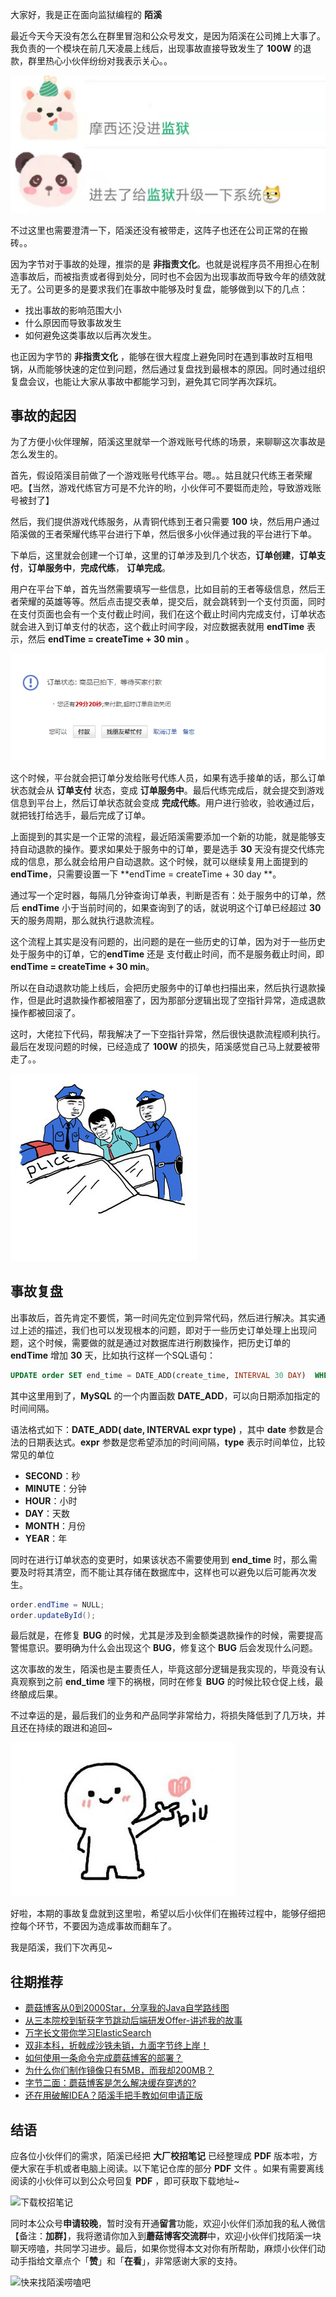 大家好，我是正在面向监狱编程的 **陌溪**  

最近今天今天没有怎么在群里冒泡和公众号发文，是因为陌溪在公司摊上大事了。我负责的一个模块在前几天凌晨上线后，出现事故直接导致发生了 **100W** 的退款，群里热心小伙伴纷纷对我表示关心。。


![来自热心小伙伴的关心](images/image-20210829095514171.png)

不过这里也需要澄清一下，陌溪还没有被带走，这阵子也还在公司正常的在搬砖。。

因为字节对于事故的处理，推崇的是 **非指责文化**。也就是说程序员不用担心在制造事故后，而被指责或者得到处分，同时也不会因为出现事故而导致今年的绩效就无了。公司更多的是要求我们在事故中能够及时复盘，能够做到以下的几点：

- 找出事故的影响范围大小
- 什么原因而导致事故发生
- 如何避免这类事故以后再次发生。

也正因为字节的 **非指责文化** ，能够在很大程度上避免同时在遇到事故时互相甩锅，从而能够快速的定位到问题，然后通过复盘找到最根本的原因。同时通过组织复盘会议，也能让大家从事故中都能学习到，避免其它同学再次踩坑。

## 事故的起因

为了方便小伙伴理解，陌溪这里就举一个游戏账号代练的场景，来聊聊这次事故是怎么发生的。

首先，假设陌溪目前做了一个游戏账号代练平台。嗯。。姑且就只代练王者荣耀吧。【当然，游戏代练官方可是不允许的哟，小伙伴可不要铤而走险，导致游戏账号被封了】

然后，我们提供游戏代练服务，从青铜代练到王者只需要 **100** 块，然后用户通过陌溪做的王者荣耀代练平台进行下单，然后很多小伙伴通过我的平台进行下单。

下单后，这里就会创建一个订单，这里的订单涉及到几个状态，**订单创建**，**订单支付**，**订单服务中**，**完成代练**， **订单完成**。

用户在平台下单，首先当然需要填写一些信息，比如目前的王者等级信息，然后王者荣耀的英雄等等。然后点击提交表单，提交后，就会跳转到一个支付页面，同时在支付页面也会有一个支付截止时间，我们在这个截止时间内完成支付，订单状态就会进入到订单支付的状态，这个截止时间字段，对应数据表就用 **endTime** 表示，然后 **endTime = createTime + 30 min** 。


![支付截止](images/image-20210829104437523.png)

这个时候，平台就会把订单分发给账号代练人员，如果有选手接单的话，那么订单状态就会从 **订单支付** 状态，变成 **订单服务中**。最后代练完成后，就会提交到游戏信息到平台上，然后订单状态就会变成 **完成代练**。用户进行验收，验收通过后，就把钱打给选手，最后完成了订单。

上面提到的其实是一个正常的流程，最近陌溪需要添加一个新的功能，就是能够支持自动退款的操作。要求如果处于服务中的订单，要是选手 **30** 天没有提交代练完成的信息，那么就会给用户自动退款。这个时候，就可以继续复用上面提到的  **endTime**，只需要设置一下  **endTime = createTime + 30 day **。

通过写一个定时器，每隔几分钟查询订单表，判断是否有：处于服务中的订单，然后 **endTime** 小于当前时间的，如果查询到了的话，就说明这个订单已经超过 **30** 天的服务周期，那么就执行退款流程。

这个流程上其实是没有问题的，出问题的是在一些历史的订单，因为对于一些历史处于服务中的订单，它的**endTime** 还是 支付截止时间，而不是服务截止时间，即 **endTime = createTime + 30 min**。

所以在自动退款功能上线后，会把历史服务中的订单也扫描出来，然后执行退款操作，但是此时退款操作都被阻塞了，因为那部分逻辑出现了空指针异常，造成退款操作都被回滚了。

这时，大佬拉下代码，帮我解决了一下空指针异常，然后很快退款流程顺利执行。最后在发现问题的时候，已经造成了 **100W** 的损失，陌溪感觉自己马上就要被带走了。。


![](images/1.jpg)

## 事故复盘

出事故后，首先肯定不要慌，第一时间先定位到异常代码，然后进行解决。其实通过上述的描述，我们也可以发现根本的问题，即对于一些历史订单处理上出现问题，这个时候，需要做的就是通过对数据库进行刷数操作，把历史订单的 **endTime** 增加 **30** 天，比如执行这样一个SQL语句：

```SQL
UPDATE order SET end_time = DATE_ADD(create_time, INTERVAL 30 DAY)  WHERE STATUS="服务中"
```

其中这里用到了，**MySQL** 的一个内置函数 **DATE_ADD**，可以向日期添加指定的时间间隔。

语法格式如下：**DATE_ADD( date,  INTERVAL expr type)**  ，其中 **date** 参数是合法的日期表达式。**expr** 参数是您希望添加的时间间隔，**type** 表示时间单位，比较常见的单位

- **SECOND**：秒
- **MINUTE**：分钟
- **HOUR**：小时
- **DAY**：天数
- **MONTH**：月份
- **YEAR**：年

同时在进行订单状态的变更时，如果该状态不需要使用到 **end_time** 时，那么需要及时将其清空，而不能让其存储在数据库中，这样也可以避免以后可能再次发生。

```java
order.endTime = NULL;
order.updateById();
```

最后就是，在修复 **BUG** 的时候，尤其是涉及到金额类退款操作的时候，需要提高警惕意识。要明确为什么会出现这个 **BUG**，修复这个 **BUG** 后会发现什么问题。

这次事故的发生，陌溪也是主要责任人，毕竟这部分逻辑是我实现的，毕竟没有认真观察到之前 **end_time** 埋下的祸根，同时在修复 **BUG** 的时候比较仓促上线，最终酿成后果。

不过幸运的是，最后我们的业务和产品同学非常给力，将损失降低到了几万块，并且还在持续的跟进和追回~


![感谢业务和产品同学](images/image-20210829115516578.png)

好啦，本期的事故复盘就到这里啦，希望以后小伙伴们在搬砖过程中，能够仔细把控每个环节，不要因为造成事故而翻车了。

我是陌溪，我们下次再见~

往期推荐
----

*   [蘑菇博客从0到2000Star，分享我的Java自学路线图](https://mp.weixin.qq.com/s/3u6OOYkpj4_ecMzfMqKJRw)
*   [从三本院校到斩获字节跳动后端研发Offer-讲述我的故事](https://mp.weixin.qq.com/s/c4rR_aWpmNNFGn-mZBLWYg)
*   [万字长文带你学习ElasticSearch](https://mp.weixin.qq.com/s/9eh6rK2aZHRiBpf5bRae9g)
*   [双非本科，折戟成沙铁未销，九面字节终上岸！](https://mp.weixin.qq.com/s/SRf2f8wFFyjz2BUUXD_pmg)
*   [如何使用一条命令完成蘑菇博客的部署？](https://mp.weixin.qq.com/s/LgRIqdPAGzN1tCPMi0Y8RQ)
*   [为什么你们制作镜像只有5MB，而我却200MB？](https://mp.weixin.qq.com/s/iWpivtTAKMPKT6gq_3nwaA)
*   [字节二面：蘑菇博客是怎么解决缓存穿透的?](https://mp.weixin.qq.com/s/JNnL6sTySXL9ta5p0rjjXg)
*   [还在用破解IDEA？陌溪手把手教如何申请正版](https://mp.weixin.qq.com/s/mZjoSjk0QqeKFxPbFySomg)

结语
--

应各位小伙伴们的需求，陌溪已经把 **大厂校招笔记** 已经整理成 **PDF** 版本啦，方便大家在手机或者电脑上阅读。以下笔记仓库的部分 **PDF** 文件 。如果有需要离线阅读的小伙伴可以到公众号回复 **PDF** ，即可获取下载地址~


![下载校招笔记](https://gitee.com/moxi159753/LearningNotes/raw/master/doc/images/qq/%E8%8E%B7%E5%8F%96PDF.jpg)

同时本公众号**申请较晚**，暂时没有开通**留言**功能，欢迎小伙伴们添加我的私人微信【备注：**加群**】，我将邀请你加入到**蘑菇博客交流群**中，欢迎小伙伴们找陌溪一块聊天唠嗑，共同学习进步。最后，如果你觉得本文对你有所帮助，麻烦小伙伴们动动手指给文章点个「**赞**」和「**在看**」，非常感谢大家的支持。


![快来找陌溪唠嗑吧](https://gitee.com/moxi159753/LearningNotes/raw/master/doc/images/qq/%E6%B7%BB%E5%8A%A0%E9%99%8C%E6%BA%AA.png)